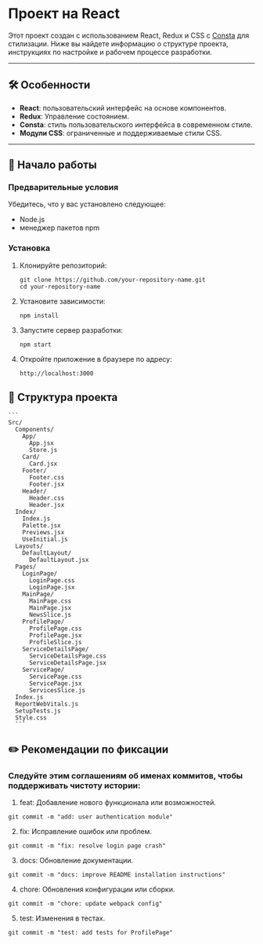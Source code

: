 # Проект на React

Этот проект создан с использованием React, Redux и CSS с [Consta](https://consta.design/) для стилизации. Ниже вы найдете информацию о структуре проекта, инструкциях по настройке и рабочем процессе разработки.

---

## 🛠 Особенности
- **React**: пользовательский интерфейс на основе компонентов.
- **Redux**: Управление состоянием.
- **Consta**: стиль пользовательского интерфейса в современном стиле.
- **Модули CSS**: ограниченные и поддерживаемые стили CSS.

---

## 🚀 Начало работы

### Предварительные условия
Убедитесь, что у вас установлено следующее:
- Node.js
- менеджер пакетов npm

### Установка

1. Клонируйте репозиторий:
   ```
   git clone https://github.com/your-repository-name.git
   cd your-repository-name
   ```
2. Установите зависимости:
    ```
    npm install
    ```
3. Запустите сервер разработки:
    ```
    npm start
    ```
5. Откройте приложение в браузере по адресу:
    ```
    http://localhost:3000
    ```
## 📂 Структура проекта
    ```
    Src/
      Components/
        App/
          App.jsx
          Store.js
        Card/
          Card.jsx
        Footer/
          Footer.css
          Footer.jsx
        Header/
          Header.css
          Header.jsx
      Index/
        Index.js
        Palette.jsx
        Previews.jsx
        UseInitial.js
      Layouts/
        DefaultLayout/
          DefaultLayout.jsx
      Pages/
        LoginPage/
          LoginPage.css
          LoginPage.jsx
        MainPage/
          MainPage.css
          MainPage.jsx
          NewsSlice.js
        ProfilePage/
          ProfilePage.css
          ProfilePage.jsx
          ProfileSlice.js
        ServiceDetailsPage/
          ServiceDetailsPage.css
          ServiceDetailsPage.jsx
        ServicePage/
          ServicePage.css
          ServicePage.jsx
          ServicesSlice.js
      Index.js
      ReportWebVitals.js
      SetupTests.js
      Style.css
      ```
## ✏️ Рекомендации по фиксации
### Следуйте этим соглашениям об именах коммитов, чтобы поддерживать чистоту истории:

1. feat: Добавление нового функционала или возможностей.
```
git commit -m "add: user authentication module"
```
2. fix: Исправление ошибок или проблем.
```
git commit -m "fix: resolve login page crash"
```
3. docs: Обновление документации.
```
git commit -m "docs: improve README installation instructions"
```
4. chore: Обновления конфигурации или сборки.
```
git commit -m "chore: update webpack config"
```
5. test: Изменения в тестах.
```
git commit -m "test: add tests for ProfilePage"
```
